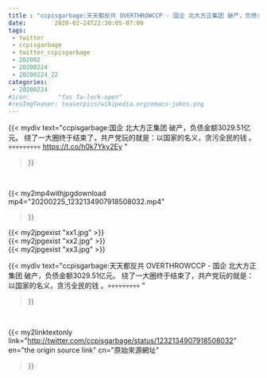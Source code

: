 ```yaml
---
title : "ccpisgarbage:天天都反共 OVERTHROWCCP - 国企 北大方正集团 破产，负债金额3029.51亿元。 绕了一大圈终于结束了，共产党玩的就是：以国家的名义，贪污全民的钱 。💀💀💀💀💀💀💀💀💀 "
date:        2020-02-24T22:30:05-07:00
tags:
 - twitter
 - ccpisgarbage
 - twitter_ccpisgarbage
 - 202002
 - 20200224
 - 20200224_22
categories:
 - 20200224
#icon:        "fas fa-lock-open"
#resImgTeaser: teaserpics/wikipedia.org/emacs-jokes.png
---
```


{{< mydiv text="ccpisgarbage:国企 北大方正集团 破产，负债金额3029.51亿元。 绕了一大圈终于结束了，共产党玩的就是：以国家的名义，贪污全民的钱 。💀💀💀💀💀💀💀💀💀 https://t.co/h0k7Yky2Ey "
>}}
<br>


{{< my2mp4withjpgdownload mp4="20200225_1232134907918508032.mp4"
>}}

{{< my2jpgexist "xx1.jpg" >}}<br>
{{< my2jpgexist "xx2.jpg" >}}<br>
{{< my2jpgexist "xx3.jpg" >}}<br>



{{< mydiv text="ccpisgarbage:天天都反共 OVERTHROWCCP - 国企 北大方正集团 破产，负债金额3029.51亿元。 绕了一大圈终于结束了，共产党玩的就是：以国家的名义，贪污全民的钱 。💀💀💀💀💀💀💀💀💀 "
>}}
<br>

{{< my2linktextonly link="http://twitter.com/ccpisgarbage/status/1232134907918508032"
en="the origin source link" cn="原始來源網址"
>}}


<br>

